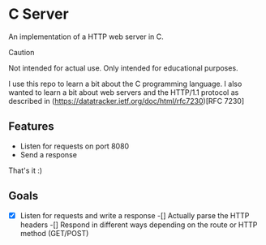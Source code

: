 # C Server
An implementation of a HTTP web server in C.

> [!CAUTION]
> Not intended for actual use. Only intended for educational purposes.

I use this repo to learn a bit about the C programming language. I also wanted to learn a bit about web servers and the HTTP/1.1 protocol as described in (https://datatracker.ietf.org/doc/html/rfc7230)[RFC 7230]

## Features
- Listen for requests on port 8080
- Send a response


That's it :)

## Goals
-[x] Listen for requests and write a response
-[] Actually parse the HTTP headers
-[] Respond in different ways depending on the route or HTTP method (GET/POST)
